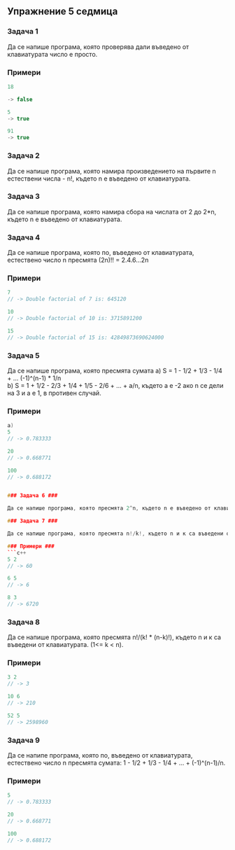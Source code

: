 ## Упражнение 5 седмица ##

### Задача 1 ###

Да се напише програма, която проверява дали въведено от клавиатурата число е просто.

### Примери ###

```c++
18

-> false

5 
-> true

91
-> true

```

### Задача 2 ###

Да се напише програма, която намира произведението на първите n естествени числа - n!, където n е въведено от клавиатурата.

### Задача 3 ###

Да се напише програма, която намира сбора на числата от 2 до 2*n, където n e въведено от клавиатурата.

### Задача 4 ###
Да се напише програма, която по, въведено от клавиатурата, естествено число n пресмята (2n)!! = 2.4.6...2n

### Примери ###
```c++
7
// -> Double factorial of 7 is: 645120

10
// -> Double factorial of 10 is: 3715891200

15
// -> Double factorial of 15 is: 42849873690624000
```

### Задача 5 ###

Да се напише програма, която пресмята сумата
a) S = 1 - 1/2 + 1/3 - 1/4 + ... (-1)^(n-1) * 1/n </br>
b) S = 1 + 1/2 - 2/3 + 1/4 + 1/5 - 2/6 + ... + a/n, където а е -2 ако n се дели на 3 и а е 1, в противен случай.

### Примери ###
```c++
a)
5
// -> 0.783333

20
// -> 0.668771

100
// -> 0.688172
```
```c++

### Задача 6 ###

Да се напише програма, която пресмята 2^n, където n e въведено от клавиатурата. ( използвайте цикъл )

### Задача 7 ###

Да се напише програма, която пресмята n!/k!, където n и к са въведени от клавиатурата. (1<= k < n) (използвайте 1 цикъл)

### Примери ###
```c++
5 2
// -> 60

6 5
// -> 6

8 3
// -> 6720
```

### Задача 8 ###

Да се напише програма, която пресмята n!/(k! * (n-k)!), където n и к са въведени от клавиатурата. (1<= k < n).

### Примери ###
```c++
3 2
// -> 3

10 6
// -> 210

52 5
// -> 2598960
```

### Задача 9 ###

Да се напипе програма, която по, въведено от клавиатурата, естествено число n пресмята сумата: 1 - 1/2 + 1/3 - 1/4 + ... + (-1)^(n-1)/n.

### Примери ###
```c++
5
// -> 0.783333

20
// -> 0.668771

100
// -> 0.688172
```